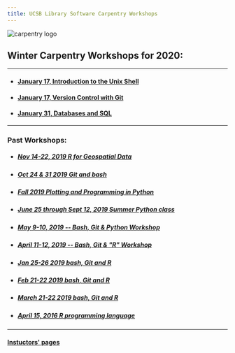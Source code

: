 ```yaml
---
title: UCSB Library Software Carpentry Workshops
---
```


![carpentry logo](https://www.library.ucsb.edu/sites/default/files/styles/event_thumbnail__200x180_/public/summer_software_carp_logo.png?itok=YiVJFS2y)

## Winter Carpentry Workshops for 2020:

---
- #### [January 17, Introduction to the Unix Shell](https://ucsbcarpentry.github.io/2020-01-17-UCSB-bash)
- #### [January 17, Version Control with Git](https://ucsbcarpentry.github.io/2020-01-17-UCSB-git/)
- #### [January 31, Databases and SQL](https://ucsbcarpentry.github.io/2020-01-31-UCSB-SQL)

---

### Past Workshops:

- ##### [Nov 14-22, 2019 R for Geospatial Data](https://ucsbcarpentry.github.io/2019-11-14-Geospatial-R/)
- ##### [Oct 24 & 31 2019 Git and bash](https://ucsbcarpentry.github.io/2019-10-24-gitbash/)
- ##### [Fall 2019 Plotting and Programming in Python](https://ucsbcarpentry.github.io/2019-10-10-Python-UCSB/)
- ##### [June 25 through Sept 12, 2019 Summer Python class](https://ucsbcarpentry.github.io/2019-summer/)
- ##### [May 9-10, 2019 -- Bash, Git & Python Workshop](https://ucsbcarpentry.github.io/2019-05-09-UCSB-SW-Carpentry/)
- ##### [April 11-12, 2019 -- Bash, Git & "R" Workshop](https://ucsbcarpentry.github.io/2019-04-11-UCSB-SW-Workshop//)
- ##### [Jan 25-26 2019 bash, Git and R](https://ucsbcarpentry.github.io/2019-01-25-UCSBLibrary/)
- ##### [Feb 21-22 2019 bash, Git and R](https://ucsbcarpentry.github.io/2019-02-21-UCSBLibrary/)
- ##### [March 21-22 2019 bash, Git and R](https://ucsbcarpentry.github.io/2019-03-21-UCSBLibrary/)
- ##### [April 15, 2016 R programming language](http://remi-daigle.github.io/2016-04-15-UCSB/overview/)

---

#### [Instuctors' pages](https://ucsbcarpentry.github.io/instructors/)

